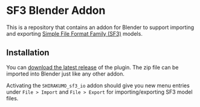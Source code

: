 # SF3 Blender Addon
This is a repository that contains an addon for Blender to support importing and exporting [Simple File Format Family (SF3)](https://shirakumo.org/docs/sf3) models.

## Installation
You can [download the latest release](https://github.com/Shirakumo/sf3-blender-addon/releases/latest/) of the plugin. The zip file can be imported into Blender just like any other addon.

Activating the ``SHIRAKUMO_sf3_io`` addon should give you new menu entries under ``File > Import`` and ``File > Export`` for importing/exporting SF3 model files.
